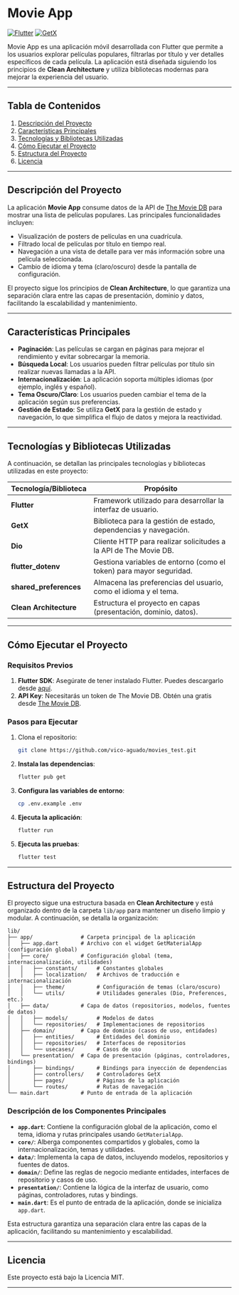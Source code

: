 # Movie App

[![Flutter](https://img.shields.io/badge/Flutter-3.27.1+-blue.svg)](https://flutter.dev)
[![GetX](https://img.shields.io/badge/GetX-State%20Management-blueviolet)](https://pub.dev/packages/get)

Movie App es una aplicación móvil desarrollada con Flutter que permite a los usuarios explorar películas populares, filtrarlas por título y ver detalles específicos de cada película. La aplicación está diseñada siguiendo los principios de **Clean Architecture** y utiliza bibliotecas modernas para mejorar la experiencia del usuario.

---

## Tabla de Contenidos

1. [Descripción del Proyecto](#descripción-del-proyecto)
2. [Características Principales](#características-principales)
3. [Tecnologías y Bibliotecas Utilizadas](#tecnologías-y-bibliotecas-utilizadas)
4. [Cómo Ejecutar el Proyecto](#cómo-ejecutar-el-proyecto)
5. [Estructura del Proyecto](#estructura-del-proyecto)
6. [Licencia](#licencia)

---

## Descripción del Proyecto

La aplicación **Movie App** consume datos de la API de [The Movie DB](https://www.themoviedb.org/) para mostrar una lista de películas populares. Las principales funcionalidades incluyen:

- Visualización de posters de películas en una cuadrícula.
- Filtrado local de películas por título en tiempo real.
- Navegación a una vista de detalle para ver más información sobre una película seleccionada.
- Cambio de idioma y tema (claro/oscuro) desde la pantalla de configuración.

El proyecto sigue los principios de **Clean Architecture**, lo que garantiza una separación clara entre las capas de presentación, dominio y datos, facilitando la escalabilidad y mantenimiento.

---

## Características Principales

- **Paginación**: Las películas se cargan en páginas para mejorar el rendimiento y evitar sobrecargar la memoria.
- **Búsqueda Local**: Los usuarios pueden filtrar películas por título sin realizar nuevas llamadas a la API.
- **Internacionalización**: La aplicación soporta múltiples idiomas (por ejemplo, inglés y español).
- **Tema Oscuro/Claro**: Los usuarios pueden cambiar el tema de la aplicación según sus preferencias.
- **Gestión de Estado**: Se utiliza **GetX** para la gestión de estado y navegación, lo que simplifica el flujo de datos y mejora la reactividad.

---

## Tecnologías y Bibliotecas Utilizadas

A continuación, se detallan las principales tecnologías y bibliotecas utilizadas en este proyecto:

| Tecnología/Biblioteca | Propósito                                                                 |
|------------------------|---------------------------------------------------------------------------|
| **Flutter**            | Framework utilizado para desarrollar la interfaz de usuario.             |
| **GetX**               | Biblioteca para la gestión de estado, dependencias y navegación.         |
| **Dio**                | Cliente HTTP para realizar solicitudes a la API de The Movie DB.         |
| **flutter_dotenv**     | Gestiona variables de entorno (como el token) para mayor seguridad.     |
| **shared_preferences** | Almacena las preferencias del usuario, como el idioma y el tema.          |
| **Clean Architecture** | Estructura el proyecto en capas (presentación, dominio, datos).           |

---

## Cómo Ejecutar el Proyecto

### Requisitos Previos

1. **Flutter SDK**: Asegúrate de tener instalado Flutter. Puedes descargarlo desde [aquí](https://flutter.dev/docs/get-started/install).
2. **API Key**: Necesitarás un token de The Movie DB. Obtén una gratis desde [The Movie DB](https://www.themoviedb.org/).

### Pasos para Ejecutar

1. Clona el repositorio:
   ```bash
   git clone https://github.com/vico-aguado/movies_test.git
   ```

2. **Instala las dependencias**:
   ```bash
   flutter pub get
   ```

3. **Configura las variables de entorno**:
   ```bash
   cp .env.example .env
   ```

4. **Ejecuta la aplicación**:
   ```bash
   flutter run
   ```

5. **Ejecuta las pruebas**:
   ```bash
   flutter test
   ```

---

## Estructura del Proyecto

El proyecto sigue una estructura basada en **Clean Architecture** y está organizado dentro de la carpeta `lib/app` para mantener un diseño limpio y modular. 
A continuación, se detalla la organización:

```plaintext
lib/
├── app/               # Carpeta principal de la aplicación
│   ├── app.dart       # Archivo con el widget GetMaterialApp (configuración global)
│   ├── core/          # Configuración global (tema, internacionalización, utilidades)
│   │   ├── constants/      # Constantes globales
│   │   ├── localization/   # Archivos de traducción e internacionalización
│   │   ├── theme/          # Configuración de temas (claro/oscuro)
│   │   └── utils/          # Utilidades generales (Dio, Preferences, etc.)
│   ├── data/          # Capa de datos (repositorios, modelos, fuentes de datos)
│   │   ├── models/         # Modelos de datos
│   │   └── repositories/   # Implementaciones de repositorios
│   ├── domain/        # Capa de dominio (casos de uso, entidades)
│   │   ├── entities/       # Entidades del dominio
│   │   ├── repositories/   # Interfaces de repositorios
│   │   └── usecases/       # Casos de uso
│   └── presentation/  # Capa de presentación (páginas, controladores, bindings)
│       ├── bindings/       # Bindings para inyección de dependencias
│       ├── controllers/    # Controladores GetX
│       ├── pages/          # Páginas de la aplicación
│       └── routes/         # Rutas de navegación
└── main.dart          # Punto de entrada de la aplicación
```

### Descripción de los Componentes Principales

- **`app.dart`**: Contiene la configuración global de la aplicación, como el tema, idioma y rutas principales usando `GetMaterialApp`.
- **`core/`**: Alberga componentes compartidos y globales, como la internacionalización, temas y utilidades.
- **`data/`**: Implementa la capa de datos, incluyendo modelos, repositorios y fuentes de datos.
- **`domain/`**: Define las reglas de negocio mediante entidades, interfaces de repositorio y casos de uso.
- **`presentation/`**: Contiene la lógica de la interfaz de usuario, como páginas, controladores, rutas y bindings.
- **`main.dart`**: Es el punto de entrada de la aplicación, donde se inicializa `app.dart`.

Esta estructura garantiza una separación clara entre las capas de la aplicación, facilitando su mantenimiento y escalabilidad.

--- 

## Licencia

Este proyecto está bajo la Licencia MIT.

---